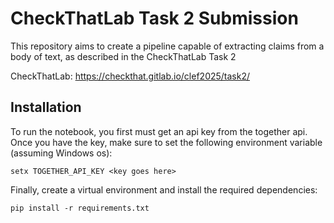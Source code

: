 # CheckThatLab Task 2 Submission

This repository aims to create a pipeline capable of extracting claims from a body of text, as described in the CheckThatLab Task 2

CheckThatLab: https://checkthat.gitlab.io/clef2025/task2/

## Installation

To run the notebook, you first must get an api key from the together api. Once you have the key, make sure to set the following environment variable (assuming Windows os):

```
setx TOGETHER_API_KEY <key goes here>
```

Finally, create a virtual environment and install the required dependencies:
```
pip install -r requirements.txt
```
